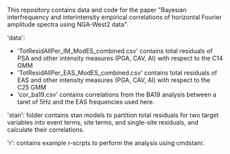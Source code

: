 This repository contains data and code for the paper "Bayesian interfrequency and interintensity empirical correlations of horizontal Fourier amplitude spectra using NGA-West2 data".

'data':
  - 'TotResidAllPer_IM_ModES_combined.csv' contains total residuals of PSA and other intensity measures (PGA, CAV, AI) with respect to the C14 GMM
  - 'TotResidAllPer_EAS_ModES_combined.csv' contains total residuals of EAS and other intensity measures (PGA, CAV, AI) with respect to the C25 GMM
  - 'cor_ba19.csv' contains correlations from the BA19 analysis between a taret of 5Hz and the EAS frequencies used here.

'stan': folder contains stan models to partition total residuals for two target variables into event terms, site terms, and single-site residuals, and calculate their correlations.

'r': contains example r-scrpts to perform the analysis using cmdstanr.
 
